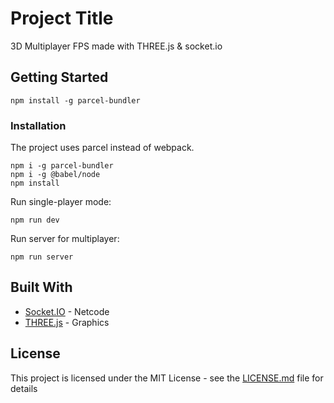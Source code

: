 # Project Title

3D Multiplayer FPS made with THREE.js & socket.io

## Getting Started

```
npm install -g parcel-bundler
```

### Installation

The project uses parcel instead of webpack.

```
npm i -g parcel-bundler
npm i -g @babel/node
npm install
```

Run single-player mode:
```
npm run dev
```

Run server for multiplayer:
```
npm run server
```

## Built With

* [Socket.IO](https://socket.io/) - Netcode
* [THREE.js](https://threejs.org/) - Graphics

## License

This project is licensed under the MIT License - see the [LICENSE.md](LICENSE.md) file for details
